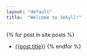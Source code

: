 ```yaml
---
layout: "default"
title:  "Welcome to Jekyll!"
---
```

{% for post in site.posts %}
* [{{post.title}}]({{post.url}})
{% endfor %}